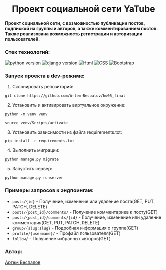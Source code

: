 <h1 align="center">Проект социальной сети YaTube</h1>

<h4>Проект социальной сети, с возможностью публикации постов, подпиской на группы и авторов, а также комментированием постов. Также реализована возможность регистрации и авторизации пользователей.</h4>

### Стек технологий:
![python version](https://img.shields.io/badge/Python-3.7.9-green)
![django version](https://img.shields.io/badge/Django-2.2.16-green)
![Html](https://img.shields.io/badge/HTML-green)
![CSS](https://img.shields.io/badge/CSS-green)
![Bootstrap](https://img.shields.io/badge/Bootstrap-green)
### Запуск проекта в dev-режиме:
1. Склонировать репозиторий:
```
git clone https://github.com/Artem-Bespalov/hw05_final
```
2. Установить и активировать виртуальное окружение:
```
python -m venv venv
```
```
source venv/Scripts/activate
```
3. Установить зависимости из файла requirements.txt:
```
pip install -r requirements.txt
```
4. Выполнить миграции:
```
python manage.py migrate
```
5. Запустить сервер:
```
python manage.py runserver
```
### Примеры запросов к эндпоинтам:

* ```posts/{id}``` - Получение, изменение или удаление поста(GET, PUT, PATCH, DELETE)
* ```posts/{post_id}/comments/``` - Получение комментариев к посту(GET)
* ```posts/{post_id}/comments/{id}``` - Получение, изменение или удаление комментария(GET, PUT, PATCH, DELETE)
* ```group/{slug:slug}``` - Подробная информация о группе(GET)
* ```profile/{usermane}/``` - Профайл пользователя(GET)
* ```follow/``` - Получение избранных авторов(GET)

### Автор:
<a href="https://github.com/Artem-Bespalov">Артем Беспалов</a>

